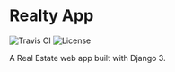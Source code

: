 # Realty App
![Travis CI](https://travis-ci.com/adityamahapatra/config-app.svg?branch=main) ![License](https://img.shields.io/badge/License-MIT-blue)

A Real Estate web app built with Django 3.
